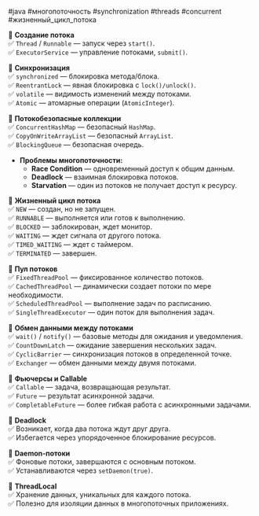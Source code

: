 #java #многопоточность #synchronization #threads #concurrent #жизненный_цикл_потока

🔹 **Создание потока**  
✅ `Thread` / `Runnable` — запуск через `start()`.  
✅ `ExecutorService` — управление потоками, `submit()`.

🔹 **Синхронизация**  
✅ `synchronized` — блокировка метода/блока.  
✅ `ReentrantLock` — явная блокировка с `lock()/unlock()`.  
✅ `volatile` — видимость изменений между потоками.  
✅ `Atomic` — атомарные операции (`AtomicInteger`).

🔹 **Потокобезопасные коллекции**  
✅ `ConcurrentHashMap` — безопасный `HashMap`.  
✅ `CopyOnWriteArrayList` — безопасный `ArrayList`.  
✅ `BlockingQueue` — безопасная очередь.


- **Проблемы многопоточности:**
    - **Race Condition** — одновременный доступ к общим данным.
    - **Deadlock** — взаимная блокировка потоков.
    - **Starvation** — один из потоков не получает доступ к ресурсу.


🔹 **Жизненный цикл потока**  
✅ `NEW` — создан, но не запущен.  
✅ `RUNNABLE` — выполняется или готов к выполнению.  
✅ `BLOCKED` — заблокирован, ждет монитор.  
✅ `WAITING` — ждет сигнала от другого потока.  
✅ `TIMED_WAITING` — ждет с таймером.  
✅ `TERMINATED` — завершен.

🔹 **Пул потоков**  
✅ `FixedThreadPool` — фиксированное количество потоков.  
✅ `CachedThreadPool` — динамически создает потоки по мере необходимости.  
✅ `ScheduledThreadPool` — выполнение задач по расписанию.  
✅ `SingleThreadExecutor` — один поток для выполнения задач.

🔹 **Обмен данными между потоками**  
✅ `wait()` / `notify()` — базовые методы для ожидания и уведомления.  
✅ `CountDownLatch` — ожидание завершения нескольких задач.  
✅ `CyclicBarrier` — синхронизация потоков в определенной точке.  
✅ `Exchanger` — обмен данными между двумя потоками.

🔹 **Фьючерсы и Callable**  
✅ `Callable` — задача, возвращающая результат.  
✅ `Future` — результат асинхронной задачи.  
✅ `CompletableFuture` — более гибкая работа с асинхронными задачами.

🔹 **Deadlock**  
✅ Возникает, когда два потока ждут друг друга.  
✅ Избегается через упорядоченное блокирование ресурсов.

🔹 **Daemon-потоки**  
✅ Фоновые потоки, завершаются с основным потоком.  
✅ Устанавливаются через `setDaemon(true)`.

🔹 **ThreadLocal**  
✅ Хранение данных, уникальных для каждого потока.  
✅ Полезно для изоляции данных в многопоточных приложениях.